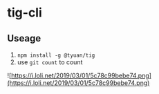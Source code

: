 # tig-cli

## Useage

1. `npm install -g @tyuan/tig`
2. use `git count` to count

![https://i.loli.net/2019/03/01/5c78c99bebe74.png](https://i.loli.net/2019/03/01/5c78c99bebe74.png)
